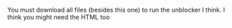 You must download all files (besides this one) to run the unblocker I think. I think you might need the HTML too
